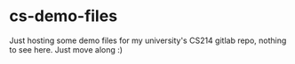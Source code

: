 # cs-demo-files
Just hosting some demo files for my university's CS214 gitlab repo, nothing to see here. Just move along :)
